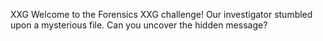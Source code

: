 XXG
Welcome to the Forensics XXG challenge! Our investigator stumbled upon a mysterious file. Can you uncover the hidden message?